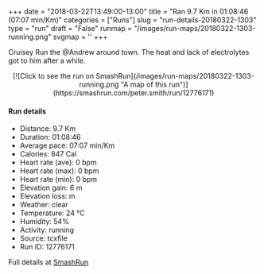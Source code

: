+++
date = "2018-03-22T13:49:00-13:00"
title = "Ran 9.7 Km in 01:08:46 (07:07 min/Km)"
categories = ["Runs"]
slug = "run-details-20180322-1303"
type = "run"
draft = "False"
runmap = "/images/run-maps/20180322-1303-running.png"
svgmap = '<polyline points="67 65, 67 70, 68 70, 74 66, 81 58, 83 57, 89 54, 96 57, 100 53, 100 52, 97 51, 95 50, 79 46, 76 45, 74 44, 74 43, 46 37, 25 31, 24 32, 21 39, 20 39, 19 41, 18 42, 10 38, 3 36, 0 32, 3 36, 10 38, 17 42, 19 42, 20 39, 21 39, 25 31, 55 38, 57 40, 58 38, 58 39, 74 44, 75 45, 74 47, 72 49, 76 55">'
+++

Cruisey Run the @Andrew around town. The heat and lack of electrolytes got to him after a while. 

<!--more-->

<center>
[![Click to see the run on SmashRun](/images/run-maps/20180322-1303-running.png "A map of this run")](https://smashrun.com/peter.smith/run/12776171)
</center>

#### Run details

* Distance: 9.7 Km
* Duration: 01:08:46
* Average pace: 07:07 min/Km
* Calories: 847 Cal
* Heart rate (ave): 0 bpm
* Heart rate (max): 0 bpm
* Heart rate (min): 0 bpm
* Elevation gain: 6 m
* Elevation loss:  m
* Weather: clear
* Temperature: 24 &deg;C
* Humidity: 54%
* Activity: running
* Source: tcxfile
* Run ID: 12776171

Full details at [SmashRun](https://smashrun.com/peter.smith/run/12776171)
